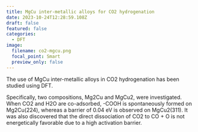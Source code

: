 ```yaml
---
title: MgCu inter-metallic alloys for CO2 hydrogenation
date: 2023-10-24T12:28:59.108Z
draft: false
featured: false
categories:
  - DFT
image:
  filename: co2-mgcu.png
  focal_point: Smart
  preview_only: false
---
```

The use of MgCu inter-metallic alloys in CO2 hydrogenation has been studied using DFT.

Specifically, two compositions, Mg2Cu and MgCu2, were investigated. When CO2 and H2O are co-adsorbed, -COOH is spontaneously formed on Mg2Cu(224), whereas a barrier of 0.04 eV is observed on MgCu2(311). It was also discovered that the direct dissociation of CO2 to CO + O is not energetically favorable due to a high activation barrier.
